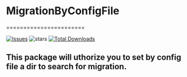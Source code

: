 # MigrationByConfigFile

=======================

[![Issues](https://img.shields.io/github/issues/pcualmac/MigrationByConfigFile.svg?style=flat-square)](https://github.com/guzzle/guzzle/releases)
![stars](https://img.shields.io/github/stars/pcualmac/MigrationByConfigFile.svg?style=flat-square)
[![Total Downloads](https://img.shields.io/packagist/dt/guzzlehttp/guzzle.svg?style=flat-square)](https://packagist.org/packages/guzzlehttp/guzzle) 



## This package will uthorize you to set by config file a dir to search for migration.
